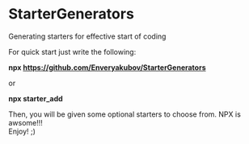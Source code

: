# StarterGenerators
Generating starters for effective start of coding

For quick start just write the following:

<b> npx https://github.com/Enveryakubov/StarterGenerators </b>

or 

<b> npx starter_add </b>

Then, you will be given some optional starters to choose from.
NPX is awsome!!! 
<br/>
Enjoy! ;)
